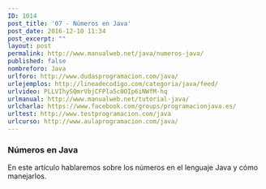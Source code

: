 ```yaml
---
ID: 1014
post_title: '07 - Números en Java'
post_date: 2016-12-10 11:34
post_excerpt: ""
layout: post
permalink: http://www.manualweb.net/java/numeros-java/
published: false
nombreforo: Java
urlforo: http://www.dudasprogramacion.com/java/
urlejemplos: http://lineadecodigo.com/categoria/java/feed/
urlvideo: PLLVIhySQmrVbjCFPla5c0OIp6iNWfM-hq
urlmanual: http://www.manualweb.net/tutorial-java/
urlcharla: https://www.facebook.com/groups/programacionjava.es/
urltest: http://www.testprogramacion.com/java
urlcurso: http://www.aulaprogramacion.com/java/
---
```

### Números en Java

En este artículo hablaremos sobre los números en el lenguaje Java y cómo manejarlos.
